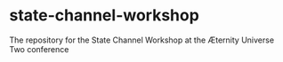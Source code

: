 # state-channel-workshop
The repository for the State Channel Workshop at the Æternity Universe Two conference
